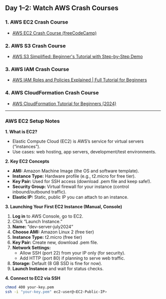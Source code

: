 ## Day 1–2: Watch AWS Crash Courses

### 1. AWS EC2 Crash Course
- [AWS EC2 Crash Course (freeCodeCamp)](https://www.youtube.com/watch?v=lZMkgOMYYIg) 

### 2. AWS S3 Crash Course
- [AWS S3 Simplified: Beginner's Tutorial with Step-by-Step Demo](https://www.youtube.com/watch?v=WNmkgz9yOp0) 


### 3. AWS IAM Crash Course
- [AWS IAM Roles and Policies Explained | Full Tutorial for Beginners](https://www.youtube.com/watch?v=xObZL_Dn02s&utm_source=chatgpt.com)



### 4. AWS CloudFormation Crash Course
- [AWS CloudFormation Tutorial for Beginners (2024)](https://www.youtube.com/watch?v=2gT1dvbppg8) 
---

### **AWS EC2 Setup Notes**

**1. What is EC2?**
- Elastic Compute Cloud (EC2) is AWS’s service for virtual servers (“instances”).
- Use cases: web hosting, app servers, development/test environments.

**2. Key EC2 Concepts**
- **AMI:** Amazon Machine Image (the OS and software template).
- **Instance Type:** Hardware profile (e.g., t2.micro for free tier).
- **Key Pair:** Used for SSH access (download .pem file and keep safe!).
- **Security Group:** Virtual firewall for your instance (control inbound/outbound traffic).
- **Elastic IP:** Static, public IP you can attach to an instance.

**3. Launching Your First EC2 Instance (Manual, Console)**
1. **Log in** to AWS Console, go to EC2.
2. Click “Launch Instance.”
3. **Name:** “dev-server-july2024”
4. **Choose AMI:** Amazon Linux 2 (free tier)
5. **Instance Type:** t2.micro (free tier)
6. **Key Pair:** Create new, download .pem file.
7. **Network Settings:**
   - Allow SSH (port 22) from your IP only (for security).
   - Add HTTP (port 80) if planning to serve web traffic.
8. **Storage:** Default (8 GB SSD is fine for now).
9. **Launch Instance** and wait for status checks.

**4. Connect to EC2 via SSH**
```bash
chmod 400 your-key.pem
ssh -i "your-key.pem" ec2-user@<EC2-Public-IP>
